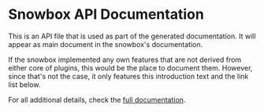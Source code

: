 # Snowbox API Documentation

This is an API file that is used as part of the generated documentation. It will appear as main document in the snowbox's documentation.

If the snowbox implemented any own features that are not derived from either core of plugins, this would be the place to document them. However, since that's not the case, it only features this introduction text and the link list below.

For all additional details, check the [full documentation](https://dataport.github.io/polar/docs/snowbox/client-snowbox.html).

